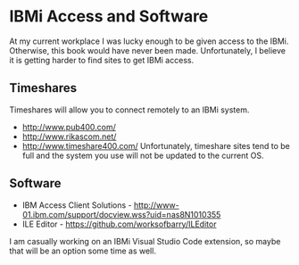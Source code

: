 # IBMi Access and Software

At my current workplace I was lucky enough to be given access to the IBMi. Otherwise, this book would have never been made.
Unfortunately, I believe it is getting harder to find sites to get IBMi access.


## Timeshares
Timeshares will allow you to connect remotely to an IBMi system.
* http://www.pub400.com/
* http://www.rikascom.net/
* http://www.timeshare400.com/
Unfortunately, timeshare sites tend to be full and the system you use will not be updated to the current OS.


## Software
* IBM Access Client Solutions - http://www-01.ibm.com/support/docview.wss?uid=nas8N1010355
* ILE Editor - https://github.com/worksofbarry/ILEditor


I am casually working on an IBMi Visual Studio Code extension, so maybe that will be an option some time as well.